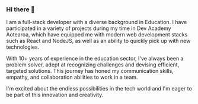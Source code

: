 ### Hi there 👋

I am a full-stack developer with a diverse background in Education. I have participated in a variety of projects during my time in Dev Academy Aotearoa, which have equipped me with modern web development stacks such as React and NodeJS, as well as an ability to quickly pick up with new technologies. 

With 10+ years of experience in the education sector, I've always been a problem solver, adept at recognizing challenges and devising efficient, targeted solutions. This journey has honed my communication skills, empathy, and collaboration abilities to work in a team. 

I'm excited about the endless possibilities in the tech world and I'm eager to be part of this innovation and creativity.
<br>
<br>
